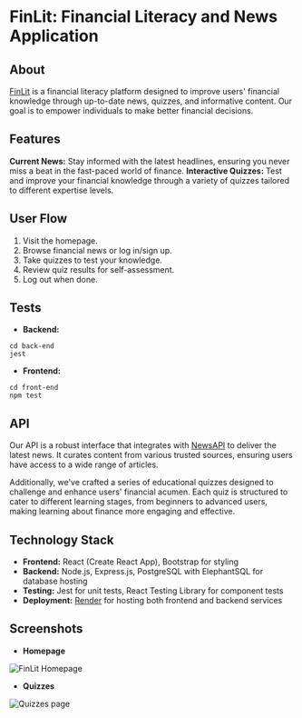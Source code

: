 # FinLit: Financial Literacy and News Application

## About

[FinLit](https://finlit-react.onrender.com/) is a financial literacy platform designed to improve users' financial knowledge through up-to-date news, quizzes, and informative content. Our goal is to empower individuals to make better financial decisions.

## Features

**Current News:** Stay informed with the latest headlines, ensuring you never miss a beat in the fast-paced world of finance.
**Interactive Quizzes:** Test and improve your financial knowledge through a variety of quizzes tailored to different expertise levels.

## User Flow

1. Visit the homepage.
2. Browse financial news or log in/sign up.
3. Take quizzes to test your knowledge.
4. Review quiz results for self-assessment.
5. Log out when done.

## Tests

- **Backend:**

```terminal
cd back-end
jest
```

- **Frontend:**

```terminal
cd front-end
npm test
```

## API

Our API is a robust interface that integrates with [NewsAPI](https://newsapi.org/) to deliver the latest news. It curates content from various trusted sources, ensuring users have access to a wide range of articles.

Additionally, we've crafted a series of educational quizzes designed to challenge and enhance users' financial acumen. Each quiz is structured to cater to different learning stages, from beginners to advanced users, making learning about finance more engaging and effective.

## Technology Stack

- **Frontend:** React (Create React App), Bootstrap for styling
- **Backend:** Node.js, Express.js, PostgreSQL with ElephantSQL for database hosting
- **Testing:** Jest for unit tests, React Testing Library for component tests
- **Deployment:** [Render](https://render.com/) for hosting both frontend and backend services

## Screenshots

- **Homepage**

![FinLit Homepage](https://ibb.co/hCkPJpw)

- **Quizzes**

![Quizzes page](https://ibb.co/3zLpDTg)
